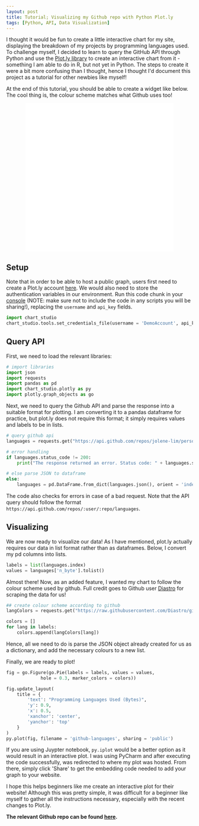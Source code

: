```yaml
---
layout: post
title: Tutorial; Visualizing my Github repo with Python Plot.ly
tags: [Python, API, Data Visualization]
---
```


I thought it would be fun to create a little interactive chart for my site, displaying the breakdown of my projects by programming languages used. To challenge myself, I decided to learn to query the GitHub API through Python and use the [Plot.ly library](https://chart-studio.plot.ly/feed/#/) to create an interactive chart from it - something I am able to do in R, but not yet in Python. The steps to create it were a bit more confusing than I thought, hence I thought I'd document this project as a tutorial for other newbies like myself!

At the end of this tutorial, you should be able to create a widget like below. The cool thing is, the colour scheme matches what Github uses too!
<p align="center"><iframe width="400px" height="400px" frameborder="0" scrolling="no" src="//plot.ly/~jolenelim14/3.embed"></iframe></p>

## Setup
Note that in order to be able to host a public graph, users first need to create a Plot.ly account [here](https://plot.ly/api_signup). We would also need to store the authentication variables in our environment. Run this code chunk in your <u>console</u> (NOTE: make sure not to include the code in any scripts you will be sharing!), replacing the `username` and `api_key` fields.
```python
import chart_studio
chart_studio.tools.set_credentials_file(username = 'DemoAccount', api_key = 'lr1c37zw81')
```

## Query API

First, we need to load the relevant libraries:
```python
# import libraries
import json
import requests
import pandas as pd
import chart_studio.plotly as py
import plotly.graph_objects as go
```

Next, we need to query the Github API and parse the response into a suitable format for plotting. I am converting it to a pandas dataframe for practice, but plot.ly does not require this format; it simply requires values and labels to be in lists.

```python
# query github api
languages = requests.get("https://api.github.com/repos/jolene-lim/personal_projects/languages")

# error handling
if languages.status_code != 200:
    print("The response returned an error. Status code: " + languages.status_code)

# else parse JSON to dataframe
else:
    languages = pd.DataFrame.from_dict(languages.json(), orient = 'index', columns = ['n_byte'])
```

The code also checks for errors in case of a bad request. Note that the API query should follow the format `https://api.github.com/repos/:user/:repo/languages`.

## Visualizing
We are now ready to visualize our data! As I have mentioned, plot.ly actually requires our data in list format rather than as dataframes. Below, I convert my pd columns into lists.

```python
labels = list(languages.index)
values = languages['n_byte'].tolist()
```

Almost there! Now, as an added feature, I wanted my chart to follow the colour scheme used by github. Full credit goes to Github user [Diastro](https://github.com/Diastro/github-colors) for scraping the data for us!

```python
## create colour scheme according to github
langColors = requests.get("https://raw.githubusercontent.com/Diastro/github-colors/master/github-colors.json").json()

colors = []
for lang in labels:
    colors.append(langColors[lang])
```
Hence, all we need to do is parse the JSON object already created for us as a dictionary, and add the necessary colours to a new list.

Finally, we are ready to plot!

```python
fig = go.Figure(go.Pie(labels = labels, values = values,
             hole = 0.3, marker_colors = colors))

fig.update_layout(
    title = {
        'text': "Programming Languages Used (Bytes)",
        'y': 0.9,
        'x': 0.5,
        'xanchor': 'center',
        'yanchor': 'top'
    }
)
py.plot(fig, filename = 'github-languages', sharing = 'public')
```

If you are using Juypter notebook, `py.iplot` would be a better option as it would result in an interactive plot. I was using PyCharm and after executing the code successfully, was redirected to where my plot was hosted. From there, simply click 'Share' to get the embedding code needed to add your graph to your website.

I hope this helps beginners like me create an interactive plot for their website! Although this was pretty simple, it was difficult for a beginner like myself to gather all the instructions necessary, especially with the recent changes to Plot.ly.

**The relevant Github repo can be found [here](https://github.com/jolene-lim/personal_projects/tree/master/github_api).**
